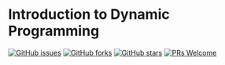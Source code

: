 # Introduction to Dynamic Programming
[![GitHub issues](https://img.shields.io/github/issues/Develop-Packt/Introduction-to-Dynamic-Programming.svg)](https://github.com/Develop-Packt/Introduction-to-Dynamic-Programming/issues)
[![GitHub forks](https://img.shields.io/github/forks/Develop-Packt/Introduction-to-Dynamic-Programming.svg)](https://github.com/Develop-Packt/Introduction-to-Dynamic-Programming/network)
[![GitHub stars](https://img.shields.io/github/stars/Develop-Packt/Introduction-to-Dynamic-Programming.svg)](https://github.com/Develop-Packt/Introduction-to-Dynamic-Programming/stargazers)
[![PRs Welcome](https://img.shields.io/badge/PRs-welcome-brightgreen.svg)](https://github.com/Develop-Packt/Introduction-to-Dynamic-Programming/pulls)
